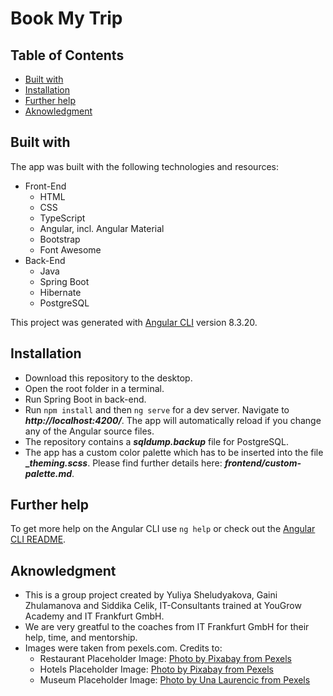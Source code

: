 # Book My Trip

## Table of Contents

* [Built with](#built-with)
* [Installation](#installation)
* [Further help](#further-help)
* [Aknowledgment](#aknowledgment)

## Built with

The app was built with the following technologies and resources:
* Front-End
  - HTML
  - CSS
  - TypeScript
  - Angular, incl. Angular Material
  - Bootstrap
  - Font Awesome
* Back-End
  - Java
  - Spring Boot
  - Hibernate
  - PostgreSQL

This project was generated with [Angular CLI](https://github.com/angular/angular-cli) version 8.3.20.

## Installation

* Download this repository to the desktop.
* Open the root folder in a terminal.
* Run Spring Boot in back-end.
* Run `npm install` and then `ng serve` for a dev server. Navigate to **_http://localhost:4200/_**. The app will automatically reload if you change any of the Angular source files.
* The repository contains a **_sqldump.backup_** file for PostgreSQL.
* The app has a custom color palette which has to be inserted into the file **__theming.scss_**. Please find further details here: **_frontend/custom-palette.md_**.

## Further help

To get more help on the Angular CLI use `ng help` or check out the [Angular CLI README](https://github.com/angular/angular-cli/blob/master/README.md).

## Aknowledgment

* This is a group project created by Yuliya Sheludyakova, Gaini Zhulamanova and Siddika Celik, IT-Consultants trained at YouGrow Academy and IT Frankfurt GmbH.
* We are very greatful to the coaches from IT Frankfurt GmbH for their help, time, and mentorship.
* Images were taken from pexels.com. Credits to: 
  - Restaurant Placeholder Image: [Photo by Pixabay from Pexels](https://www.pexels.com/photo/blur-breakfast-chef-cooking-262978/)
  - Hotels Placeholder Image: [Photo by Pixabay from Pexels](https://www.pexels.com/photo/alone-bed-bedroom-blur-271897/)
  - Museum Placeholder Image: [Photo by Una Laurencic from Pexels](https://www.pexels.com/photo/red-art-relaxation-girl-20967/)
